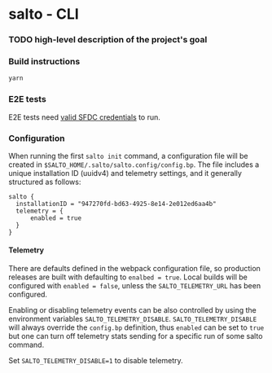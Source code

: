 # salto - CLI

### TODO high-level description of the project's goal

### Build instructions

```bash
yarn
```

### E2E tests

E2E tests need [valid SFDC credentials](../salesforce-adapter/README.md#E2E-tests) to run.

### Configuration

When running the first `salto init` command, a configuration file will be created in `$SALTO_HOME/.salto/salto.config/config.bp`.
The file includes a unique installation ID (uuidv4) and telemetry settings, and it generally structured as follows:

```
salto {
  installationID = "947270fd-bd63-4925-8e14-2e012ed6aa4b"
  telemetry = {
      enabled = true
  }
}
```

#### Telemetry

There are defaults defined in the webpack configuration file, so production releases are built with defaulting
to `enalbed = true`.
Local builds will be configured with `enabled = false`, unless the `SALTO_TELEMETRY_URL` has been configured.

Enabling or disabling telemetry events can be also controlled by using the environment variables `SALTO_TELEMETRY_DISABLE`.
`SALTO_TELEMETRY_DISABLE` will always override the `config.bp` definition, thus `enabled` can be set to `true` but
one can turn off telemetry stats sending for a specific run of some salto command.

Set `SALTO_TELEMETRY_DISABLE=1` to disable telemetry.
